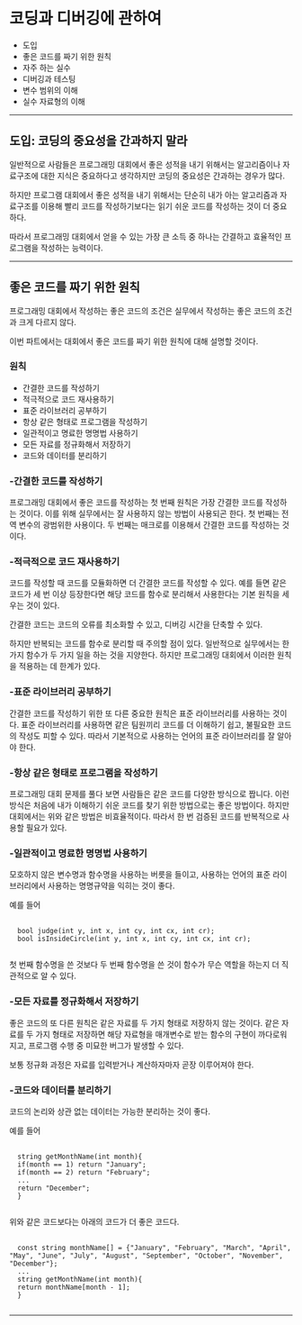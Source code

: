 # 코딩과 디버깅에 관하여

- 도입
- 좋은 코드를 짜기 위한 원칙
- 자주 하는 실수
- 디버깅과 테스팅
- 변수 범위의 이해
- 실수 자료형의 이해



<hr/>

## 도입: 코딩의 중요성을 간과하지 말라

일반적으로 사람들은 프로그래밍 대회에서 좋은 성적을 내기 위해서는 알고리즘이나 자료구조에 대한 지식은 중요하다고 생각하지만 코딩의 중요성은 간과하는 경우가 많다.

하지만 프로그램 대회에서 좋은 성적을 내기 위해서는 단순히 내가 아는 알고리즘과 자료구조를 이용해 빨리 코드를 작성하기보다는 읽기 쉬운 코드를 작성하는 것이 더 중요하다.

따라서 프로그래밍 대회에서 얻을 수 있는 가장 큰 소득 중 하나는 간결하고 효율적인 프로그램을 작성하는 능력이다.



<hr/>

## 좋은 코드를 짜기 위한 원칙

프로그래밍 대회에서 작성하는 좋은 코드의 조건은 실무에서 작성하는 좋은 코드의 조건과 크게 다르지 않다. 

이번 파트에서는 대회에서 좋은 코드를 짜기 위한 원칙에 대해 설명할 것이다.

 

### 원칙

- 간결한 코드를 작성하기
- 적극적으로 코드 재사용하기
- 표준 라이브러리 공부하기
- 항상 같은 형태로 프로그램을 작성하기
- 일관적이고 명료한 명명법 사용하기
- 모든 자료를 정규화해서 저장하기
- 코드와 데이터를 분리하기



### -간결한 코드를 작성하기

프로그래밍 대회에서 좋은 코드를 작성하는 첫 번째 원칙은 가장 간결한 코드를 작성하는 것이다. 이를 위해 실무에서는 잘 사용하지 않는 방법이 사용되곤 한다. 첫 번째는 전역 변수의 광범위한 사용이다. 두 번째는 매크로를 이용해서 간결한 코드를 작성하는 것이다. 



### -적극적으로 코드 재사용하기

코드를 작성할 때 코드를 모듈화하면 더 간결한 코드를 작성할 수 있다. 예를 들면 같은 코드가 세 번 이상 등장한다면 해당 코드를 함수로 분리해서 사용한다는 기본 원칙을 세우는 것이 있다. 

간결한 코드는 코드의 오류를 최소화할 수 있고, 디버깅 시간을 단축할 수 있다. 

하지만 반복되는 코드를 함수로 분리할 때 주의할 점이 있다. 일반적으로 실무에서는 한 가지 함수가 두 가지 일을 하는 것을 지양한다. 하지만 프로그래밍 대회에서 이러한 원칙을 적용하는 데 한계가 있다.



### -표준 라이브러리 공부하기

간결한 코드를 작성하기 위한 또 다른 중요한 원칙은 표준 라이브러리를 사용하는 것이다. 표준 라이브러리를 사용하면 같은 팀원끼리 코드를 더 이해하기 쉽고, 불필요한 코드의 작성도 피할 수 있다. 따라서 기본적으로 사용하는 언어의 표준 라이브러리를 잘 알아야 한다.



### -항상 같은 형태로 프로그램을 작성하기

프로그래밍 대회 문제를 풀다 보면 사람들은 같은 코드를 다양한 방식으로 짭니다. 이런 방식은 처음에 내가 이해하기 쉬운 코드를 찾기 위한 방법으로는 좋은 방법이다. 하지만 대회에서는 위와 같은 방법은 비효율적이다. 따라서 한 번 검증된 코드를 반복적으로 사용할 필요가 있다.  



### -일관적이고 명료한 명명법 사용하기

모호하지 않은 변수명과 함수명을 사용하는 버릇을 들이고, 사용하는 언어의 표준 라이브러리에서 사용하는 명명규약을 익히는 것이 좋다. 

예를 들어

<pre>
  <code>
  bool judge(int y, int x, int cy, int cx, int cr);
  bool isInsideCircle(int y, int x, int cy, int cx, int cr);
  </code>
</pre>

첫 번째 함수명을 쓴 것보다 두 번째 함수명을 쓴 것이 함수가 무슨 역할을 하는지 더 직관적으로 알 수 있다.



### -모든 자료를 정규화해서 저장하기

좋은 코드의 또 다른 원칙은 같은 자료를 두 가지 형태로 저장하지 않는 것이다. 같은 자료를 두 가지 형태로 저장하면 해당 자료형을 매개변수로 받는 함수의 구현이 까다로워지고, 프로그램 수행 중 미묘한 버그가 발생할 수 있다.

보통 정규화 과정은 자료를 입력받거나 계산하자마자 곧장 이루어져야 한다. 



### -코드와 데이터를 분리하기

코드의 논리와 상관 없는 데이터는 가능한 분리하는 것이 좋다.

예를 들어

<pre>
  <code>
  string getMonthName(int month){
  if(month == 1) return "January";
  if(month == 2) return "February";
  ...
  return "December";
  }
  </code>
</pre>

위와 같은 코드보다는 아래의 코드가 더 좋은 코드다.

<pre>
  <code>
  const string monthName[] = {"January", "February", "March", "April", "May", "June", "July", "August", "September", "October", "November", "December"};
  ...
  string getMonthName(int month){
  return monthName[month - 1];
  }
  </code>
</pre>



<hr/>

